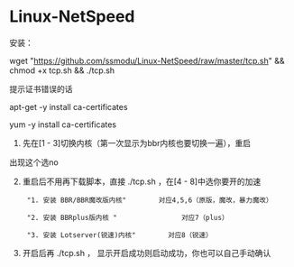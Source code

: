 # Linux-NetSpeed
安装：

wget "https://github.com/ssmodu/Linux-NetSpeed/raw/master/tcp.sh" && chmod +x tcp.sh && ./tcp.sh

提示证书错误的话

apt-get -y install ca-certificates

yum -y install ca-certificates

1. 先在[1 - 3]切换内核（第一次显示为bbr内核也要切换一遍），重启

出现这个选no

2. 重启后不用再下载脚本，直接 ./tcp.sh ，在[4 - 8]中选你要开的加速

        "1. 安装 BBR/BBR魔改版内核"        对应4,5,6（原版，魔改，暴力魔改）

        "2. 安装 BBRplus版内核 "                对应7（plus）

        "3. 安装 Lotserver(锐速)内核"        对应8（锐速）

3. 开启后再 ./tcp.sh  ， 显示开启成功则启动成功，你也可以自己手动确认
